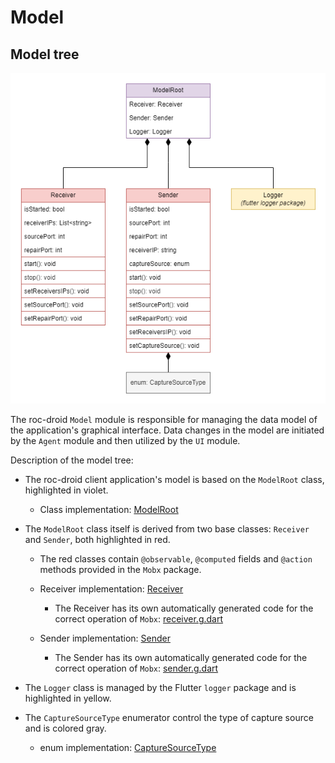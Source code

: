 # Model

## Model tree

![](../diagrams/model.png)

The roc-droid `Model` module is responsible for managing the data model of the application's graphical interface. Data changes in the model are initiated by the `Agent` module and then utilized by the `UI` module.

Description of the model tree:

* The roc-droid client application's model is based on the `ModelRoot` class, highlighted in violet.
  
  * Class implementation: [ModelRoot](https://github.com/roc-streaming/roc-droid/tree/main/lib/src/model/model_root.dart)

* The `ModelRoot` class itself is derived from two base classes: `Receiver` and `Sender`, both highlighted in red.

  * The red classes contain `@observable`, `@computed` fields and `@action` methods provided in the `Mobx` package.

  * Receiver implementation: [Receiver](https://github.com/roc-streaming/roc-droid/tree/main/lib/src/model/receiver.dart)

    * The Receiver has its own automatically generated code for the correct operation of `Mobx`: [receiver.g.dart](https://github.com/roc-streaming/roc-droid/tree/main/lib/src/model/receiver.g.dart)

  * Sender implementation: [Sender](https://github.com/roc-streaming/roc-droid/tree/main/lib/src/model/sender.dart)

    * The Sender has its own automatically generated code for the correct operation of `Mobx`: [sender.g.dart](https://github.com/roc-streaming/roc-droid/tree/main/lib/src/model/sender.g.dart)

* The `Logger` class is managed by the Flutter `logger` package and is highlighted in yellow.

* The `CaptureSourceType` enumerator control the type of capture source and is colored gray.

  * enum implementation: [CaptureSourceType](https://github.com/roc-streaming/roc-droid/tree/main/lib/src/model/capture_source_type.dart)
